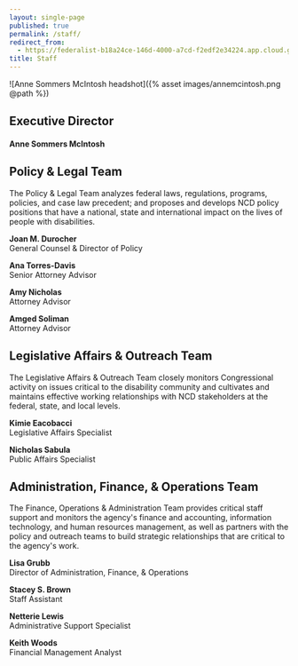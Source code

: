 ```yaml
---
layout: single-page
published: true
permalink: /staff/
redirect_from:
  - https://federalist-b18a24ce-146d-4000-a7cd-f2edf2e34224.app.cloud.gov/site/nsabula/ncd-test/staff/
title: Staff
---
```

![Anne Sommers McIntosh headshot]({% asset images/annemcintosh.png @path %})

## Executive Director

#### Anne Sommers McIntosh

## Policy & Legal Team

The Policy & Legal Team analyzes federal laws, regulations, programs, policies, and case law precedent; and proposes and develops NCD policy positions that have a national, state and international impact on the lives of people with disabilities.

**Joan M. Durocher**\
General Counsel & Director of Policy

**Ana Torres-Davis**\
Senior Attorney Advisor

**Amy Nicholas**\
Attorney Advisor

**Amged Soliman**\
Attorney Advisor

## Legislative Affairs & Outreach Team

The Legislative Affairs & Outreach Team closely monitors Congressional activity on issues critical to the disability community and cultivates and maintains effective working relationships with NCD stakeholders at the federal, state, and local levels.

**Kimie Eacobacci**\
Legislative Affairs Specialist

**Nicholas Sabula**\
Public Affairs Specialist

## Administration, Finance, & Operations Team

The Finance, Operations & Administration Team provides critical staff support and monitors the agency's finance and accounting, information technology, and human resources management, as well as partners with the policy and outreach teams to build strategic relationships that are critical to the agency's work.

**Lisa Grubb**\
Director of Administration, Finance, & Operations

**Stacey S. Brown**\
Staff Assistant

**​Netterie Lewis**\
Administrative Support Specialist

**Keith Woods**\
Financial Management Analyst